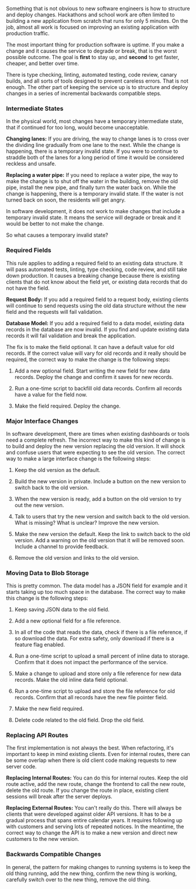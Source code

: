 Something that is not obvious to new software engineers is how to structure and deploy changes. Hackathons and school work are often limited to building a new application from scratch that runs for only 5 minutes. On the job, almost all work is focused on improving an existing application with production traffic.

The most important thing for production software is uptime. If you make a change and it causes the service to degrade or break, that is the worst possible outcome. The goal is **first** to stay up, and **second** to get faster, cheaper, and better over time.

There is type checking, linting, automated testing, code review, canary builds, and all sorts of tools designed to prevent careless errors. That is not enough. The other part of keeping the service up is to structure and deploy changes in a series of incremental backwards compatible steps.

### Intermediate States

In the physical world, most changes have a temporary intermediate state, that if continued for too long, would become unacceptable.

**Changing lanes:** If you are driving, the way to change lanes is to cross over the dividing line gradually from one lane to the next. While the change is happening, there is a temporary invalid state. If you were to continue to straddle both of the lanes for a long period of time it would be considered reckless and unsafe.

**Replacing a water pipe:** If you need to replace a water pipe, the way to make the change is to shut off the water in the building, remove the old pipe, install the new pipe, and finally turn the water back on. While the change is happening, there is a temporary invalid state. If the water is not turned back on soon, the residents will get angry.

In software development, it does not work to make changes that include a temporary invalid state. It means the service will degrade or break and it would be better to not make the change.

So what causes a temporary invalid state?

### Required Fields

This rule applies to adding a required field to an existing data structure. It will pass automated tests, linting, type checking, code review, and still take down production. It causes a breaking change because there is existing clients that do not know about the field yet, or existing data records that do not have the field.

**Request Body:** If you add a required field to a request body, existing clients will continue to send requests using the old data structure without the new field and the requests will fail validation.

**Database Model:** If you add a required field to a data model, existing data records in the database are now invalid. If you find and update existing data records it will fail validation and break the application.

The fix is to make the field optional. It can have a default value for old records. If the correct value will vary for old records and it really should be required, the correct way to make the change is the following steps:

1. Add a new optional field. Start writing the new field for new data records. Deploy the change and confirm it saves for new records.

1. Run a one-time script to backfill old data records. Confirm all records have a value for the field now.

1. Make the field required. Deploy the change.

### Major Interface Changes

In software development, there are times when existing dashboards or tools need a complete refresh. The incorrect way to make this kind of change is to build and deploy the new version replacing the old version. It will shock and confuse users that were expecting to see the old version. The correct way to make a large interface change is the following steps:

1. Keep the old version as the default.

1. Build the new version in private. Include a button on the new version to switch back to the old version.

1. When the new version is ready, add a button on the old version to try out the new version.

1. Talk to users that try the new version and switch back to the old version. What is missing? What is unclear? Improve the new version.

1. Make the new version the default. Keep the link to switch back to the old version. Add a warning on the old version that it will be removed soon. Include a channel to provide feedback.

1. Remove the old version and links to the old version.

### Moving Data to Blob Storage

This is pretty common. The data model has a JSON field for example and it starts taking up too much space in the database. The correct way to make this change is the following steps:

1. Keep saving JSON data to the old field.

1. Add a new optional field for a file reference.

1. In all of the code that reads the data, check if there is a file reference, if so download the data. For extra safety, only download if there is a feature flag enabled.

1. Run a one-time script to upload a small percent of inline data to storage. Confirm that it does not impact the performance of the service.

1. Make a change to upload and store only a file reference for new data records. Make the old inline data field optional.

1. Run a one-time script to upload and store the file reference for old records. Confirm that all records have the new file pointer field.

1. Make the new field required.

1. Delete code related to the old field. Drop the old field.

### Replacing API Routes

The first implementation is not always the best. When refactoring, it's important to keep in mind existing clients. Even for internal routes, there can be some overlap when there is old client code making requests to new server code.

**Replacing Internal Routes:** You can do this for internal routes. Keep the old route active, add the new route, change the frontend to call the new route, delete the old route. If you change the route in place, existing client sessions will break after the server deploys.

**Replacing External Routes:** You can't really do this. There will always be clients that were developed against older API versions. It has to be a gradual process that spans entire calendar years. It requires following up with customers and serving lots of repeated notices. In the meantime, the correct way to change the API is to make a new version and direct new customers to the new version.

### Backwards Compatible Changes

In general, the pattern for making changes to running systems is to keep the old thing running, add the new thing, confirm the new thing is working, carefully switch over to the new thing, remove the old thing.
